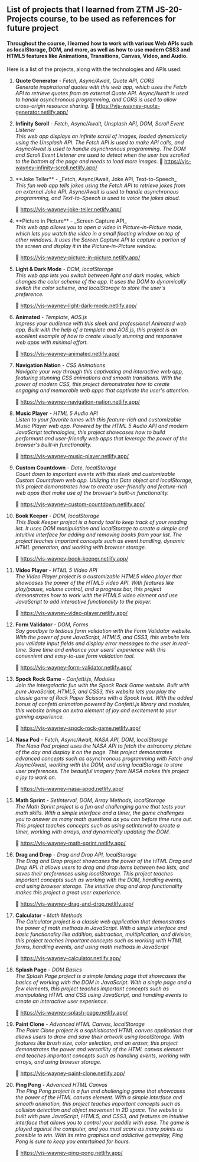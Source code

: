 ## List of projects that I learned from ZTM JS-20-Projects course, to be used as references for future project

#### Throughout the course, I learned how to work with various Web APIs such as localStorage, DOM, and more, as well as how to use modern CSS3 and HTML5 features like Animations, Transitions, Canvas, Video, and Audio.

Here is a list of the projects, along with the technologies and APIs used:

<ol>

<li>

**Quote Generator** - _Fetch, Async/Await, Quote API, CORS_<br>
<em>Generate inspirational quotes with this web app, which uses the Fetch API to retrieve quotes from an external Quote API. Async/Await is used to handle asynchronous programming, and CORS is used to allow cross-origin resource sharing.
</em>
🔗 <https://vjs-wayney-quote-generator.netlify.app/>

</li>

<li>

**Infinity Scroll** - _Fetch, Async/Await, Unsplash API, DOM, Scroll Event Listener_<br>
<em>
This web app displays an infinite scroll of images, loaded dynamically using the Unsplash API. The Fetch API is used to make API calls, and Async/Await is used to handle asynchronous programming. The DOM and Scroll Event Listener are used to detect when the user has scrolled to the bottom of the page and needs to load more images.
</em>
🔗 <https://vjs-wayney-infinity-scroll.netlify.app/>

</li>

<li>
**Joke Teller** - _Fetch, Async/Await, Joke API, Text-to-Speech_<br>
<em>
This fun web app tells jokes using the Fetch API to retrieve jokes from an external Joke API. Async/Await is used to handle asynchronous programming, and Text-to-Speech is used to voice the jokes aloud.
</em>

🔗 <https://vjs-wayney-joke-teller.netlify.app/>

</li>

<li>
**Picture in Picture** - _Screen Capture API_<br>
<em>
This web app allows you to open a video in Picture-in-Picture mode, which lets you watch the video in a small floating window on top of other windows. It uses the Screen Capture API to capture a portion of the screen and display it in the Picture-in-Picture window.
</em>

🔗 <https://vjs-wayney-picture-in-picture.netlify.app/>

</li>

<li>

**Light & Dark Mode** - _DOM, localStorage_<br>
<em>
This web app lets you switch between light and dark modes, which changes the color scheme of the app. It uses the DOM to dynamically switch the color scheme, and localStorage to store the user's preference.
</em>

🔗 <https://vjs-wayney-light-dark-mode.netlify.app/>

</li>
<li>

**Animated** - _Template, AOS.js_<br>
<em>
Impress your audience with this sleek and professional Animated web app. Built with the help of a template and AOS.js, this project is an excellent example of how to create visually stunning and responsive web apps with minimal effort.
</em>

🔗 <https://vjs-wayney-animated.netlify.app/>

</li>
<li>

**Navigation Nation** - _CSS Animations_<br>
<em>
Navigate your way through this captivating and interactive web app, featuring stunning CSS animations and smooth transitions. With the power of modern CSS, this project demonstrates how to create engaging and memorable web apps that captivate the user's attention.
</em>

🔗 <https://vjs-wayney-navigation-nation.netlify.app/>

</li>
<li>

**Music Player** - _HTML 5 Audio API_<br>
<em>
Listen to your favorite tunes with this feature-rich and customizable Music Player web app. Powered by the HTML 5 Audio API and modern JavaScript technologies, this project showcases how to build performant and user-friendly web apps that leverage the power of the browser's built-in functionality.
</em>

🔗 <https://vjs-wayney-music-player.netlify.app/>

</li>
<li>

**Custom Countdown** - _Date, localStorage_<br>
<em>
Count down to important events with this sleek and customizable Custom Countdown web app. Utilizing the Date object and localStorage, this project demonstrates how to create user-friendly and feature-rich web apps that make use of the browser's built-in functionality.
</em>

🔗 <https://vjs-wayney-custom-countdown.netlify.app/>

</li>
<li>

**Book Keeper** - _DOM, localStorage_<br>
<em>
This Book Keeper project is a handy tool to keep track of your reading list. It uses DOM manipulation and localStorage to create a simple and intuitive interface for adding and removing books from your list. The project teaches important concepts such as event handling, dynamic HTML generation, and working with browser storage.
</em>

🔗 <https://vjs-wayney-book-keeper.netlify.app/>

</li>
<li>

**Video Player** - _HTML 5 Video API_<br>
<em>
The Video Player project is a customizable HTML5 video player that showcases the power of the HTML5 video API. With features like play/pause, volume control, and a progress bar, this project demonstrates how to work with the HTML5 video element and use JavaScript to add interactive functionality to the player.
</em>

🔗 <https://vjs-wayney-video-player.netlify.app/>

</li>
<li>

**Form Validator** - _DOM, Forms_<br>
<em>
Say goodbye to tedious form validation with the Form Validator website. With the power of pure JavaScript, HTML5, and CSS3, this website lets you validate input fields and display error messages to the user in real-time. Save time and enhance your users' experience with this convenient and easy-to-use form validation tool.
</em>

🔗 <https://vjs-wayney-form-validator.netlify.app/>

</li>
<li>

**Spock Rock Game** - _Confetti.js, Modules_<br>
<em>
Join the intergalactic fun with the Spock Rock Game website. Built with pure JavaScript, HTML5, and CSS3, this website lets you play the classic game of Rock Paper Scissors with a Spock twist. With the added bonus of confetti animation powered by Confetti.js library and modules, this website brings an extra element of joy and excitement to your gaming experience.
</em>

🔗 <https://vjs-wayney-spock-rock-game.netlify.app/>

</li>
<li>

**Nasa Pod** - _Fetch, Async/Await, NASA API, DOM, localStorage_<br>
<em>
The Nasa Pod project uses the NASA API to fetch the astronomy picture of the day and display it on the page. This project demonstrates advanced concepts such as asynchronous programming with Fetch and Async/Await, working with the DOM, and using localStorage to store user preferences. The beautiful imagery from NASA makes this project a joy to work on.
</em>

🔗 <https://vjs-wayney-nasa-apod.netlify.app/>

</li>
<li>

**Math Sprint** - _SetInterval, DOM, Array Methods, localStorage_<br>
<em>
The Math Sprint project is a fun and challenging game that tests your math skills. With a simple interface and a timer, the game challenges you to answer as many math questions as you can before time runs out. This project teaches concepts such as using setInterval to create a timer, working with arrays, and dynamically updating the DOM.
</em>

🔗 <https://vjs-wayney-math-sprint.netlify.app/>

</li>
<li>

**Drag and Drop** - _Drag and Drop API, localStorage_<br>
<em>
The Drag and Drop project showcases the power of the HTML Drag and Drop API. It allows users to drag and drop items between two lists, and saves their preferences using localStorage. This project teaches important concepts such as working with the DOM, handling events, and using browser storage. The intuitive drag and drop functionality makes this project a great user experience.
</em>

🔗 <https://vjs-wayney-drag-and-drop.netlify.app/>

</li>
<li>

**Calculator** - _Math Methods_<br>
<em>
The Calculator project is a classic web application that demonstrates the power of math methods in JavaScript. With a simple interface and basic functionality like addition, subtraction, multiplication, and division, this project teaches important concepts such as working with HTML forms, handling events, and using math methods in JavaScript
</em>

🔗 <https://vjs-wayney-calculator.netlify.app/>

</li>
<li>

**Splash Page** - _DOM Basics_<br>
<em>
The Splash Page project is a simple landing page that showcases the basics of working with the DOM in JavaScript. With a single page and a few elements, this project teaches important concepts such as manipulating HTML and CSS using JavaScript, and handling events to create an interactive user experience.
</em>

🔗 <https://vjs-wayney-splash-page.netlify.app/>

</li>
<li>

**Paint Clone** - _Advanced HTML Canvas, localStorage_<br>
<em>
The Paint Clone project is a sophisticated HTML canvas application that allows users to draw and save their artwork using localStorage. With features like brush size, color selection, and an eraser, this project demonstrates the power and versatility of the HTML canvas element and teaches important concepts such as handling events, working with arrays, and using browser storage.
</em>

🔗 <https://vjs-wayney-paint-clone.netlify.app/>

</li>
<li>

**Ping Pong** - _Advanced HTML Canvas_<br>
<em>
The Ping Pong project is a fun and challenging game that showcases the power of the HTML canvas element. With a simple interface and smooth animation, this project teaches important concepts such as collision detection and object movement in 2D space. The website is built with pure JavaScript, HTML5, and CSS3, and features an intuitive interface that allows you to control your paddle with ease. The game is played against the computer, and you must score as many points as possible to win. With its retro graphics and addictive gameplay, Ping Pong is sure to keep you entertained for hours.
</em>

🔗 <https://vjs-wayney-ping-pong.netlify.app/>

</li>

</ol>
